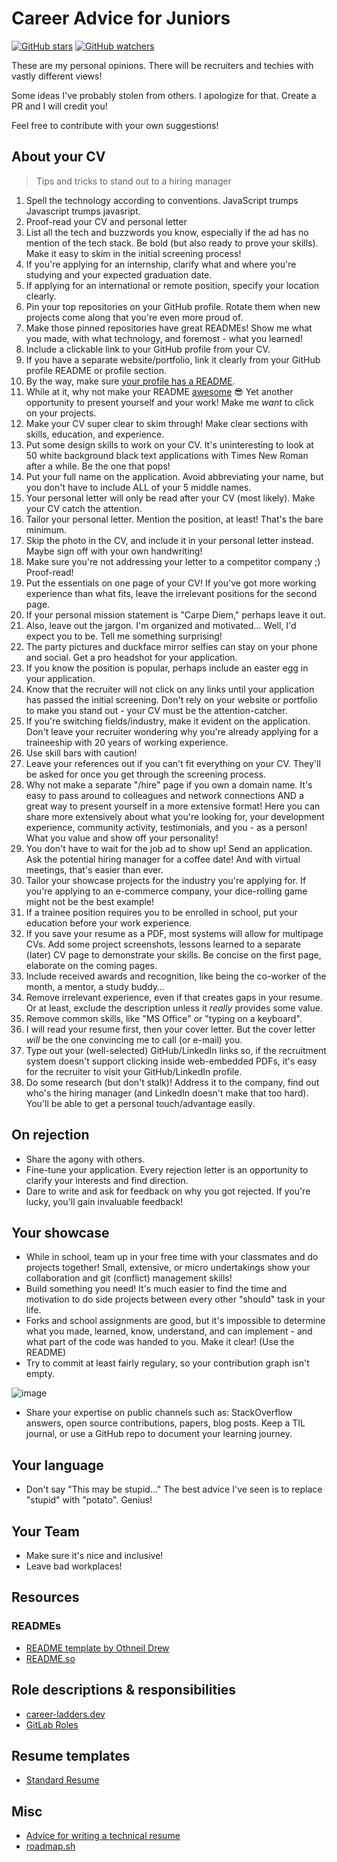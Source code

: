 # Career Advice for Juniors

[![GitHub stars](https://img.shields.io/github/stars/postmodernistx/career-advice-for-juniors?style=social&label=Star&maxAge=2592000)](https://GitHub.com/postmodernistx/career-advice-for-juniors/stargazers/) [![GitHub watchers](https://img.shields.io/github/watchers/postmodernistx/career-advice-for-juniors?style=social&label=Watch&maxAge=2592000)](https://GitHub.com/postmodernistx/career-advice-for-juniors/watchers/)

These are my personal opinions. There will be recruiters and techies with vastly different views!

Some ideas I've probably stolen from others. I apologize for that. Create a PR and I will credit you!

Feel free to contribute with your own suggestions!

## About your CV
> Tips and tricks to stand out to a hiring manager

1. Spell the technology according to conventions. JavaScript trumps Javascript trumps javasript. 
2. Proof-read your CV and personal letter 
3. List all the tech and buzzwords you know, especially if the ad has no mention of the tech stack. Be bold (but also ready to prove your skills). Make it easy to skim in the initial screening process!
4. If you're applying for an internship, clarify what and where you're studying and your expected graduation date. 
5. If applying for an international or remote position, specify your location clearly. 
6. Pin your top repositories on your GitHub profile. Rotate them when new projects come along that you're even more proud of. 
7. Make those pinned repositories have great READMEs! Show me what you made, with what technology, and foremost - what you learned!
8. Include a clickable link to your GitHub profile from your CV. 
9. If you have a separate website/portfolio, link it clearly from your GitHub profile README or profile section. 
10. By the way, make sure [your profile has a README](https://docs.github.com/en/account-and-profile/setting-up-and-managing-your-github-profile/customizing-your-profile/managing-your-profile-readme).
11. While at it, why not make your README [awesome](https://github.com/abhisheknaiidu/awesome-github-profile-readme) :sunglasses: Yet another opportunity to present yourself and your work! Make me _want_ to click on your projects.
11. Make your CV super clear to skim through! Make clear sections with skills, education, and experience.
12. Put some design skills to work on your CV. It's uninteresting to look at 50 white background black text applications with Times New Roman after a while. Be the one that pops!
13. Put your full name on the application. Avoid abbreviating your name, but you don't have to include ALL of your 5 middle names. 
14. Your personal letter will only be read after your CV (most likely). Make your CV catch the attention. 
15. Tailor your personal letter. Mention the position, at least! That's the bare minimum. 
16. Skip the photo in the CV, and include it in your personal letter instead. Maybe sign off with your own handwriting!
17. Make sure you're not addressing your letter to a competitor company ;) Proof-read!
18. Put the essentials on one page of your CV! If you've got more working experience than what fits, leave the irrelevant positions for the second page. 
19. If your personal mission statement is "Carpe Diem," perhaps leave it out. 
20. Also, leave out the jargon. I'm organized and motivated… Well, I'd expect you to be. Tell me something surprising!
21. The party pictures and duckface mirror selfies can stay on your phone and social. Get a pro headshot for your application. 
22. If you know the position is popular, perhaps include an easter egg in your application. 
23. Know that the recruiter will not click on any links until your application has passed the initial screening. Don't rely on your website or portfolio to make you stand out - your CV must be the attention-catcher. 
24. If you're switching fields/industry, make it evident on the application. Don't leave your recruiter wondering why you're already applying for a traineeship with 20 years of working experience.
25. Use skill bars with caution!
26. Leave your references out if you can't fit everything on your CV. They'll be asked for once you get through the screening process. 
27. Why not make a separate "/hire" page if you own a domain name. It's easy to pass around to colleagues and network connections AND a great way to present yourself in a more extensive format! Here you can share more extensively about what you're looking for, your development experience, community activity, testimonials, and you - as a person! What you value and show off your personality!
28. You don't have to wait for the job ad to show up! Send an application. Ask the potential hiring manager for a coffee date! And with virtual meetings, that's easier than ever. 
29. Tailor your showcase projects for the industry you're applying for. If you're applying to an e-commerce company, your dice-rolling game might not be the best example!
30. If a trainee position requires you to be enrolled in school, put your education before your work experience.
31. If you save your resume as a PDF, most systems will allow for multipage CVs. Add some project screenshots, lessons learned to a separate (later) CV page to demonstrate  your skills. Be concise on the first page, elaborate on the coming pages.
32. Include received awards and recognition, like being the co-worker of the month, a mentor, a study buddy…
33. Remove irrelevant experience, even if that creates gaps in your resume. Or at least, exclude the description unless it _really_ provides some value.
34. Remove common skills, like "MS Office" or "typing on a keyboard".
35. I will read your resume first, then your cover letter. But the cover letter _will_ be the one convincing me to call (or e-mail) you.
36. Type out your (well-selected) GitHub/LinkedIn links so, if the recruitment system doesn't support clicking inside web-embedded PDFs, it's easy for the recruiter to visit your GitHub/LinkedIn profile.
37. Do some research (but don't stalk)! Address it to the company, find out who's the hiring manager (and LinkedIn doesn't make that too hard). You'll be able to get a personal touch/advantage easily.

## On rejection

- Share the agony with others.
- Fine-tune your application. Every rejection letter is an opportunity to clarify your interests and find direction.
- Dare to write and ask for feedback on why you got rejected. If you're lucky, you'll gain invaluable feedback!

## Your showcase
- While in school, team up in your free time with your classmates and do projects together! Small, extensive, or micro undertakings show your collaboration and git (conflict) management skills!
- Build something you need! It's much easier to find the time and motivation to do side projects between every other "should" task in your life.
- Forks and school assignments are good, but it's impossible to determine what you made, learned, know, understand, and can implement - and what part of the code was handed to you. Make it clear! (Use the README)
- Try to commit at least fairly regulary, so your contribution graph isn't empty.

![image](https://user-images.githubusercontent.com/18628999/215314732-732a60ef-89f6-4b41-93ed-64df29202a85.png)

- Share your expertise on public channels such as: StackOverflow answers, open source contributions, papers, blog posts. Keep a TIL journal, or use a GitHub repo to document your learning journey.

## Your language
- Don't say "This may be stupid…" The best advice I've seen is to replace "stupid" with "potato". Genius!

## Your Team
- Make sure it's nice and inclusive!
- Leave bad workplaces!

## Resources
### READMEs
- [README template by Othneil Drew](https://github.com/othneildrew/Best-README-Template/blob/master/BLANK_README.md)
- [README.so](https://readme.so/)

## Role descriptions & responsibilities
- [career-ladders.dev](https://career-ladders.dev/)
- [GitLab Roles](https://about.gitlab.com/job-families/)

## Resume templates
- [Standard Resume](https://standardresume.co/tech)

## Misc
- [Advice for writing a technical resume](https://css-tricks.com/advice-for-writing-a-technical-resume/)
- [roadmap.sh](https://github.com/kamranahmedse/developer-roadmap)
